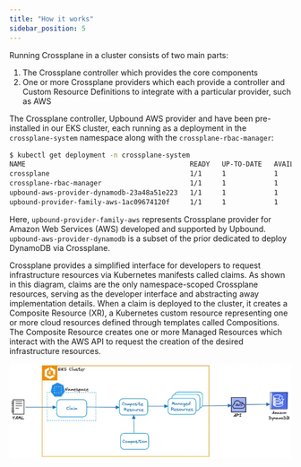 ```yaml
---
title: "How it works"
sidebar_position: 5
---
```


Running Crossplane in a cluster consists of two main parts:

1. The Crossplane controller which provides the core components
2. One or more Crossplane providers which each provide a controller and Custom Resource Definitions to integrate with a particular provider, such as AWS

The Crossplane controller, Upbound AWS provider and have been pre-installed in our EKS cluster, each running as a deployment in the `crossplane-system` namespace along with the `crossplane-rbac-manager`:

```bash
$ kubectl get deployment -n crossplane-system
NAME                                         READY   UP-TO-DATE   AVAILABLE   AGE
crossplane                                   1/1     1            1           3h7m
crossplane-rbac-manager                      1/1     1            1           3h7m
upbound-aws-provider-dynamodb-23a48a51e223   1/1     1            1           3h6m
upbound-provider-family-aws-1ac09674120f     1/1     1            1           21h
```

Here, `upbound-provider-family-aws` represents Crossplane provider for Amazon Web Services (AWS) developed and supported by Upbound. `upbound-aws-provider-dynamodb` is a subset of the prior dedicated to deploy DynamoDB via Crossplane.

Crossplane provides a simplified interface for developers to request infrastructure resources via Kubernetes manifests called claims. As shown in this diagram, claims are the only namespace-scoped Crossplane resources, serving as the developer interface and abstracting away implementation details. When a claim is deployed to the cluster, it creates a Composite Resource (XR), a Kubernetes custom resource representing one or more cloud resources defined through templates called Compositions. The Composite Resource creates one or more Managed Resources which interact with the AWS API to request the creation of the desired infrastructure resources.

![Crossplane claim](./assets/claim-architecture-drawing.webp)

